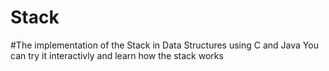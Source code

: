 # Stack
#The implementation of the Stack in Data Structures using C and Java
You can try it interactivly and learn how the stack works
